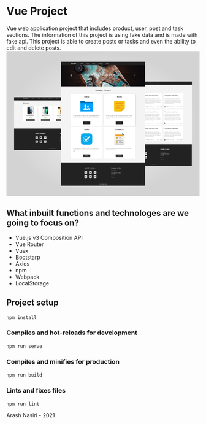 # Vue Project

Vue web application project that includes product, user, post and task sections. The information of this project is using fake data and is made with fake api. This project is able to create posts or tasks and even the ability to edit and delete posts. 
<img src="./cover.png" alt="" />

## What inbuilt functions and technologes are we going to focus on?
-   Vue.js v3 Composition API
-   Vue Router 
-   Vuex
-   Bootstarp
-   Axios
-   npm
-   Webpack
-   LocalStorage



## Project setup
```
npm install
```

### Compiles and hot-reloads for development
```
npm run serve
```

### Compiles and minifies for production
```
npm run build
```

### Lints and fixes files
```
npm run lint
```
Arash Nasiri - 2021